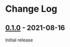 # Change Log

## [0.1.0] - 2021-08-16

Initial release

[Unreleased]: https://github.com/Rose-STL-Lab/torchTS/compare/0.1.0...master
[0.1.0]: https://github.com/Rose-STL-Lab/torchTS/releases/tag/0.1.0
